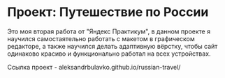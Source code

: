 # Проект: Путешествие по России

Это моя вторая работа от "Яндекс Практикум", в данном проекте я научился самостаятельно работать с макетом в графическом редакторе, а также научился делать адаптивную вёрстку, чтобы сайт одинаково красиво и функционально работал на всех устройствах.

Ссылка проект - aleksandrbulavko.github.io/russian-travel/
